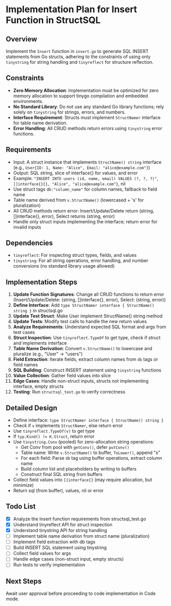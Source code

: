 # Implementation Plan for Insert Function in StructSQL

## Overview
Implement the `Insert` function in `insert.go` to generate SQL INSERT statements from Go structs, adhering to the constraints of using only `tinystring` for string handling and `tinyreflect` for structure reflection.

## Constraints
- **Zero Memory Allocation**: Implementation must be optimized for zero memory allocation to support tinygo compilation and embedded environments.
- **No Standard Library**: Do not use any standard Go library functions; rely solely on `tinystring` for strings, errors, and numbers.
- **Interface Requirement**: Structs must implement `StructNamer` interface for table name derivation.
- **Error Handling**: All CRUD methods return errors using `tinystring` error functions.

## Requirements
- Input: A struct instance that implements `StructName() string` interface (e.g., `User{ID: 1, Name: "Alice", Email: "alice@example.com"}`)
- Output: SQL string, slice of interface{} for values, and error
- Example: `"INSERT INTO users (id, name, email) VALUES (?, ?, ?)"`, `[]interface{}{1, "Alice", "alice@example.com"}`, nil
- Use struct tags `db:"column_name"` for column names, fallback to field name
- Table name derived from `v.StructName()` (lowercased + 's' for pluralization)
- All CRUD methods return error: Insert/Update/Delete return (string, []interface{}, error), Select returns (string, error)
- Handle only struct inputs implementing the interface; return error for invalid inputs

## Dependencies
- `tinyreflect`: For inspecting struct types, fields, and values
- `tinystring`: For all string operations, error handling, and number conversions (no standard library usage allowed)

## Implementation Steps
1. **Update Function Signatures**: Change all CRUD functions to return error (Insert/Update/Delete: (string, []interface{}, error), Select: (string, error))
2. **Define Interface**: Add `type StructNamer interface { StructName() string }` in structsql.go
3. **Update Test Struct**: Make User implement StructName() string method
4. **Update Tests**: Modify test calls to handle the new return values
5. **Analyze Requirements**: Understand expected SQL format and args from test cases
6. **Struct Inspection**: Use `tinyreflect.TypeOf` to get type, check if struct and implements interface
7. **Table Name Derivation**: Convert `v.StructName()` to lowercase and pluralize (e.g., "User" -> "users")
8. **Field Extraction**: Iterate fields, extract column names from `db` tags or field names
9. **SQL Building**: Construct INSERT statement using `tinystring` functions
10. **Value Collection**: Gather field values into slice
11. **Edge Cases**: Handle non-struct inputs, structs not implementing interface, empty structs
12. **Testing**: Run `structsql_test.go` to verify correctness

## Detailed Design
- Define interface: `type StructNamer interface { StructName() string }`
- Check if `v` implements `StructNamer`, else return error
- Use `tinyreflect.TypeOf(v)` to get type
- If `typ.Kind() != K.Struct`, return error
- Use `tinystring.Conv` (pooled) for zero-allocation string operations:
  - Get Conv from pool with `getConv()`, defer `putConv()`
  - Table name: Write `v.StructName()` to buffer, `ToLower()`, append "s"
  - For each field: Parse `db` tag using buffer operations, extract column name
  - Build column list and placeholders by writing to buffers
  - Construct final SQL string from buffers
- Collect field values into `[]interface{}` (may require allocation, but minimize)
- Return sql (from buffer), values, nil or error

## Todo List
- [x] Analyze the Insert function requirements from structsql_test.go
- [x] Understand tinyreflect API for struct inspection
- [x] Understand tinystring API for string handling
- [ ] Implement table name derivation from struct name (pluralization)
- [ ] Implement field extraction with db tags
- [ ] Build INSERT SQL statement using tinystring
- [ ] Collect field values for args
- [ ] Handle edge cases (non-struct input, empty structs)
- [ ] Run tests to verify implementation

## Next Steps
Await user approval before proceeding to code implementation in Code mode.